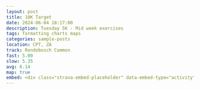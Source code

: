 ```yaml
---
layout: post
title: 10K Target
date: 2024-06-04 18:17:00
description: Tuesday 5K - Mid week exercises
tags: formatting charts maps
categories: sample-posts
location: CPT, ZA
track: Rondebosch Common
fast: 5.00
slow: 5.35
avg: 6.14
map: true
embed: <div class="strava-embed-placeholder" data-embed-type="activity" data-embed-id="11573858294" data-style="standard"></div><script src="https://strava-embeds.com/embed.js"></script>
---
```

<div class="strava-embed-placeholder" data-embed-type="activity" data-embed-id="11573858294" data-style="standard"></div><script src="https://strava-embeds.com/embed.js"></script>